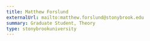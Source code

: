 ```yaml
---
title: Matthew Forslund
externalUrl: mailto:matthew.forslund@stonybrook.edu
summary: Graduate Student, Theory
type: stonybrookuniversity
---
```

